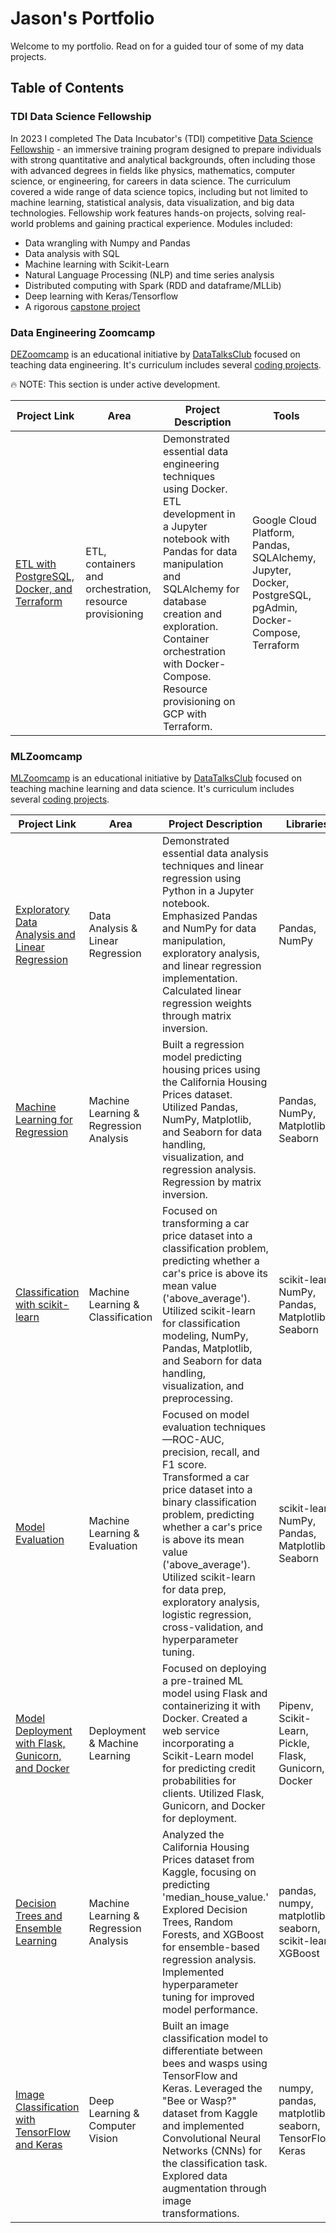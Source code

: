 # Jason's Portfolio

Welcome to my portfolio.  Read on for a guided tour of some of my data projects.

## Table of Contents

### TDI Data Science Fellowship
In 2023 I completed The Data Incubator's (TDI) competitive [Data Science Fellowship]([https://www.thedataincubator.com/](https://www.credly.com/badges/49bedbf7-a813-4a8a-a81f-396302e0511d) "View my certification") - an immersive training program designed to prepare individuals with strong quantitative and analytical backgrounds, often including those with advanced degrees in fields like physics, mathematics, computer science, or engineering, for careers in data science.  The curriculum covered a wide range of data science topics, including but not limited to machine learning, statistical analysis, data visualization, and big data technologies.  Fellowship work features hands-on projects, solving real-world problems and gaining practical experience.  Modules included:
- Data wrangling with Numpy and Pandas
- Data analysis with SQL
- Machine learning with Scikit-Learn
- Natural Language Processing (NLP) and time series analysis
- Distributed computing with Spark (RDD and dataframe/MLLib)
- Deep learning with Keras/Tensorflow
- A rigorous [capstone project](https://github.com/JasonDahl/TDI-Capstone "Go to the Repo")

### Data Engineering Zoomcamp

[DEZoomcamp](https://github.com/DataTalksClub/data-engineering-zoomcamp/tree/main "Go to the MLZoomcamp repo") is an educational initiative by [DataTalksClub](https://datatalks.club/ "Go to DataTalksClub's homepage") focused on teaching data engineering. It's curriculum includes several [coding projects](https://github.com/JasonDahl/de_zoomcamp_hw/tree/main "View repo"). 

:fire: NOTE: This section is under active development.

| Project Link | Area | Project Description | Tools |    
|---|---|---|---|
| [ETL with PostgreSQL, Docker, and Terraform](https://github.com/JasonDahl/de_zoomcamp_hw/tree/main/dehw_01_docker_sql "View project") | ETL, containers and orchestration, resource provisioning | Demonstrated essential data engineering techniques using Docker.  ETL development in a Jupyter notebook with Pandas for data manipulation and SQLAlchemy for database creation and exploration. Container orchestration with Docker-Compose.  Resource provisioning on GCP with Terraform.| Google Cloud Platform, Pandas, SQLAlchemy, Jupyter, Docker, PostgreSQL, pgAdmin, Docker-Compose, Terraform |


### MLZoomcamp

[MLZoomcamp](https://github.com/DataTalksClub/machine-learning-zoomcamp "Go to the MLZoomcamp repo") is an educational initiative by [DataTalksClub](https://datatalks.club/ "Go to DataTalksClub's homepage") focused on teaching machine learning and data science. It's curriculum includes several [coding projects](https://github.com/JasonDahl/mlzoomcamp-homework "View repo").

| Project Link | Area | Project Description | Libraries |    
|---|---|---|---|
| [Exploratory Data Analysis and Linear Regression](https://github.com/JasonDahl/mlzoomcamp-homework/tree/main/homework-1 "View project") | Data Analysis & Linear Regression | Demonstrated essential data analysis techniques and linear regression using Python in a Jupyter notebook. Emphasized Pandas and NumPy for data manipulation, exploratory analysis, and linear regression implementation. Calculated linear regression weights through matrix inversion. | Pandas, NumPy |
| [Machine Learning for Regression](https://github.com/JasonDahl/mlzoomcamp-homework/tree/main/homework-2 "View project") | Machine Learning & Regression Analysis | Built a regression model predicting housing prices using the California Housing Prices dataset. Utilized Pandas, NumPy, Matplotlib, and Seaborn for data handling, visualization, and regression analysis. Regression by matrix inversion.| Pandas, NumPy, Matplotlib, Seaborn |
[Classification with scikit-learn](https://github.com/JasonDahl/mlzoomcamp-homework/tree/main/homework-3 "View project") | Machine Learning & Classification | Focused on transforming a car price dataset into a classification problem, predicting whether a car's price is above its mean value ('above_average'). Utilized scikit-learn for classification modeling, NumPy, Pandas, Matplotlib, and Seaborn for data handling, visualization, and preprocessing. | scikit-learn, NumPy, Pandas, Matplotlib, Seaborn |
|[Model Evaluation](https://github.com/JasonDahl/mlzoomcamp-homework/tree/main/homework-4 "View project") | Machine Learning & Evaluation | Focused on model evaluation techniques—ROC-AUC, precision, recall, and F1 score. Transformed a car price dataset into a binary classification problem, predicting whether a car's price is above its mean value ('above_average'). Utilized scikit-learn for data prep, exploratory analysis, logistic regression, cross-validation, and hyperparameter tuning. | scikit-learn, NumPy, Pandas, Matplotlib, Seaborn |
| [Model Deployment with Flask, Gunicorn, and Docker](https://github.com/JasonDahl/mlzoomcamp-homework/tree/main/homework-5 "View project") | Deployment & Machine Learning | Focused on deploying a pre-trained ML model using Flask and containerizing it with Docker. Created a web service incorporating a Scikit-Learn model for predicting credit probabilities for clients. Utilized Flask, Gunicorn, and Docker for deployment. | Pipenv, Scikit-Learn, Pickle, Flask, Gunicorn, Docker |
| [Decision Trees and Ensemble Learning](https://github.com/JasonDahl/mlzoomcamp-homework/tree/main/homework-6 "View project") | Machine Learning & Regression Analysis | Analyzed the California Housing Prices dataset from Kaggle, focusing on predicting 'median_house_value.' Explored Decision Trees, Random Forests, and XGBoost for ensemble-based regression analysis. Implemented hyperparameter tuning for improved model performance. | pandas, numpy, matplotlib, seaborn, scikit-learn, XGBoost |
| [Image Classification with TensorFlow and Keras](https://github.com/JasonDahl/mlzoomcamp-homework/tree/main/homework-8 "View project") | Deep Learning & Computer Vision | Built an image classification model to differentiate between bees and wasps using TensorFlow and Keras. Leveraged the "Bee or Wasp?" dataset from Kaggle and implemented Convolutional Neural Networks (CNNs) for the classification task. Explored data augmentation through image transformations. | numpy, pandas, matplotlib, seaborn, TensorFlow, Keras |

